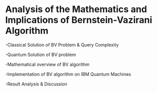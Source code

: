 
# Analysis of the Mathematics and Implications of Bernstein-Vazirani Algorithm

-Classical Solution of BV Problem & Query Complexity

-Quantum Solution of BV problem

-Mathematical overview of BV algorithm

-Implementation of BV algorithm on IBM Quantum Machines

-Result Analysis & Discussion
